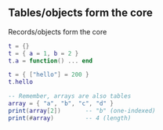 
## Tables/objects form the core

Records/objects form the core

```lua
t = {}
t = { a = 1, b = 2 }
t.a = function() ... end

t = { ["hello"] = 200 }
t.hello

-- Remember, arrays are also tables
array = { "a", "b", "c", "d" }
print(array[2])       -- "b" (one-indexed)
print(#array)         -- 4 (length)
```
